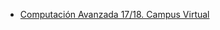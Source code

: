 * [Computación Avanzada 17/18. Campus Virtual](https://campusvirtual.ull.es/1718/course/view.php?id=6506)
